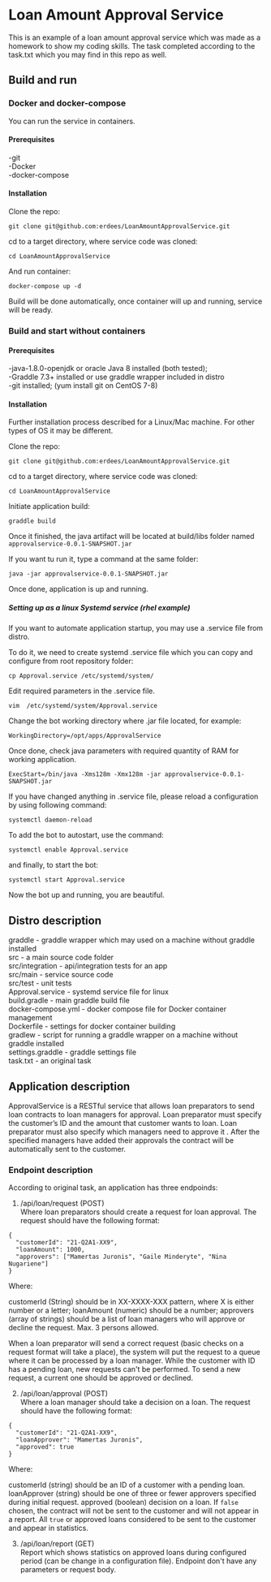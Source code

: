 # Loan Amount Approval Service
This is an example of a loan amount approval service which was made as a homework to show my coding skills.
The task completed according to the task.txt which you may find in this repo as well. 
 
## Build and run 

### Docker and docker-compose

You can run the service in containers. 

#### Prerequisites

-git \
-Docker \
-docker-compose 

#### Installation

Clone the repo:

```
git clone git@github.com:erdees/LoanAmountApprovalService.git
```

cd to a target directory, where service code was cloned: 

````
cd LoanAmountApprovalService
````

And run container:

```
docker-compose up -d
``` 

Build will be done automatically, once container will up and running, service will be ready. 
 
### Build and start without containers

#### Prerequisites

-java-1.8.0-openjdk or oracle Java 8 installed (both tested); \
-Graddle 7.3+ installed or use graddle wrapper included in distro \
-git installed; (yum install git on CentOS 7-8)

#### Installation 

Further installation process described for a Linux/Mac machine. For other types of OS it may be different. 

Clone the repo:

```
git clone git@github.com:erdees/LoanAmountApprovalService.git
```

cd to a target directory, where service code was cloned: 

````
cd LoanAmountApprovalService
````

Initiate application build:

````
graddle build
````

Once it finished, the java artifact will be located at build/libs folder named `approvalservice-0.0.1-SNAPSHOT.jar`

If you want tu run it, type a command at the same folder: 

````
java -jar approvalservice-0.0.1-SNAPSHOT.jar
````

Once done, application is up and running.

##### Setting up as a linux Systemd service (rhel example)

If you want to automate application startup, you may use a .service file 
from distro. 

To do it, we need to create systemd .service file which you can copy and configure from root repository folder:

`cp Approval.service /etc/systemd/system/`

Edit required parameters in the .service file.

`vim  /etc/systemd/system/Approval.service`

Change the bot working directory where .jar file located, for example: 

`WorkingDirectory=/opt/apps/ApprovalService`

Once done, check java parameters with required quantity of RAM for working application. 

`ExecStart=/bin/java -Xms128m -Xmx128m -jar approvalservice-0.0.1-SNAPSHOT.jar`

If you have changed anything in .service file, please reload a configuration by using following command:

`systemctl daemon-reload`

To add the bot to autostart, use the command:

`systemctl enable Approval.service`

and finally, to start the bot:

`systemctl start Approval.service`

Now the bot up and running, you are beautiful.

## Distro description

graddle - graddle wrapper which may used on a machine without graddle installed \
src - a main source code folder \
src/integration - api/integration tests for an app \
src/main - service source code \
src/test - unit tests \
Approval.service - systemd service file for linux \
build.gradle - main graddle build file \
docker-compose.yml - docker compose file for Docker container management \
Dockerfile - settings for docker container building \
gradlew - script for running a graddle wrapper on a machine without graddle installed \
settings.graddle - graddle settings file \
task.txt - an original task 

## Application description 

ApprovalService is a RESTful service that allows loan preparators to send loan contracts to loan managers for approval. 
Loan preparator must specify the customer’s ID and the amount that customer wants to loan. 
Loan preparator must also specify which managers need to approve it . After the specified managers have added 
their approvals the contract will be automatically sent to the customer.

### Endpoint description

According to original task, an application has three endpoinds:
1) /api/loan/request (POST) \
Where loan preparators should create a request for loan approval. 
The request should have the following format:

````
{
  "customerId": "21-Q2A1-XX9",
  "loanAmount": 1000,
  "approvers": ["Mamertas Juronis", "Gaile Minderyte", "Nina Nugariene"]
}
````

Where:

customerId (String) should be in XX-XXXX-XXX pattern, where X is either number or a letter;
loanAmount (numeric) should be a number;
approvers (array of strings) should be a list of loan managers who will approve or decline the request. Max. 3 persons allowed.

When a loan preparator will send a correct request (basic checks on a request format will take a place), the system 
will put the request to a queue where it can be processed by a loan manager.
While the customer with ID has a pending loan, new requests can't be performed. To send a new request, 
a current one should be approved or declined.  

2) /api/loan/approval (POST) \
Where a loan manager should take a decision on a loan. 
The request should have the following format:

````
{
  "customerId": "21-Q2A1-XX9",
  "loanApprover": "Mamertas Juronis",
  "approved": true
}
````

Where:

customerId (string) should be an ID of a customer with a pending loan. 
loanApprover (string) should be one of three or fewer approvers specified during initial request.
approved (boolean) decision on a loan. If `false` chosen, the contract will not be sent to the customer and will not 
appear in a report. All `true` or approved loans considered to be sent to the customer and appear in statistics. 

3) /api/loan/report (GET) \
Report which shows statistics on approved loans during configured period (can be change in a configuration file). 
Endpoint don't have any parameters or request body.
